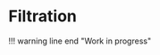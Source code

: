 # Filtration
!!! warning line end "Work in progress"
<!--
## Filter
`Filtration` is an element that allows users to select and display only those records that meet certain criteria or conditions.
There are 4 types of filtration.

* by fields

* by [FullTextSearch](/features/element/filtration/fulltextsearch/fulltextsearch/)

* by [Filter Group](/features/element/filtration/filtergroup/filtergroup/)

* by personal filter group

каждый кейс для ВСЕХ типов виджетов поддерживающих фильтрацию
List | PickList | Assoc | Grouping Hierarhy

The system has the ability to filter recording by value in the field. For this, it is necessary to indicate that this field is allowed to filter in FieldMetaBuilder, and also indicate in the DTO the @SearchParameter annotation for the field that is being searched.

### Filter widget:

It is possible to display the necessary filters on a specific widget immediately after loading the view. Currently, such filters cannot be removed from the widget's filter panel.
You can add filters to different fields at the same time. After adding a filter to the widget field, a filter object is created in screen meta.

### Filter types

The system has the ability to filter for entries by value in the field. To do this, you must indicate that this field is allowed to filter in FieldMetaBuilder, and also indicate in the DTO the @SearchParameter annotation for the field that is being searched.


Different types of fields have different filtering operations for field records.

Filter available column types:

| Field | Filter type
|:---|:---|
| **input** | contains
| **text** | contains
| **checkbox** | specified
| **dictionary** | equalsOneOf
| **multivalue** | equalsOneOf
| **number** | equals
| **date** | equals
| **dateTime** | equals
| **dateTimeWithSeconds** | equals
| **pickList** | equals
| **inlinePickList** | equals
| **percent** | equals
| **money** | equals
| **multifield** | equals
| **default (other)** | equals  

Description supported Filter Operations:

| Filter type | Description
|:---|:---|
| **contains** | values containing specified
| **specified** | certain values
| **equalsOneOf** | equal to one of these
| **equals** | equal values

### Multivalue field filter specification
---

Filtering fields of type `multivalue` is implemented not like other types. This type of filter pass filter field keys
in the url parameters, when other types pass values directly. Filtered values keys are assigned from AssocListPopup widget,
where the user marked the necessary entries.

Popup widget should be added to the some view. Widget with `multivalue` field filter should have additional keys in the field meta.

Addition widget meta keys for `multivalue` field popup:  
`popupBcName: string` - name BC popup  
`assocValueKey: string` - field key which key values will be filtered  
`associateFieldKey: string` - field key to be added to the filter


Example widget field meta that has filter by multivalue field:
```json
{
  "id": 1111111,
  "name": "Widget Name",
  "title": "Title",
  "type": "Form",
  "bc": "testBcName",
  "fields": [
    ...
    {
      "label": "Field Name",
      "key": "fieldKey",
      "type": "multivalue",
      "popupBcName": "popupAssocBcName",
      "assocValueKey": "popupValueFieldKey",
      "associateFieldKey": "fieldKey"
    }
    ...
  ],
  "axisFields": [],
  "chart": [],
  "options": {}
}
```
-->